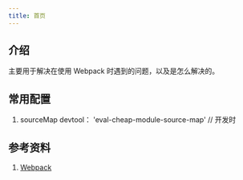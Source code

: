 ```yaml
---
title: 首页
---
```


## 介绍

主要用于解决在使用 Webpack 时遇到的问题，以及是怎么解决的。


## 常用配置

1. sourceMap
devtool： 'eval-cheap-module-source-map'  // 开发时
## 参考资料

1. [Webpack](https://webpack.docschina.org/)
